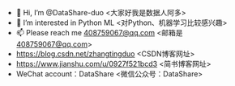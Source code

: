 - 👋 Hi, I’m @DataShare-duo                 <大家好我是数据人阿多>
- 👀 I’m interested in Python ML            <对Python、机器学习比较感兴趣>
- 📫 Please reach me 408759067@qq.com       <邮箱是 408759067@qq.com>
- https://blog.csdn.net/zhangtingduo         <CSDN博客网址>
- https://www.jianshu.com/u/0927f521bcd3     <简书博客网址>
- WeChat account：DataShare                  <微信公众号：DataShare>

<!---
DataShare-duo/DataShare-duo is a ✨ special ✨ repository because its `README.md` (this file) appears on your GitHub profile.
You can click the Preview link to take a look at your changes.
--->
